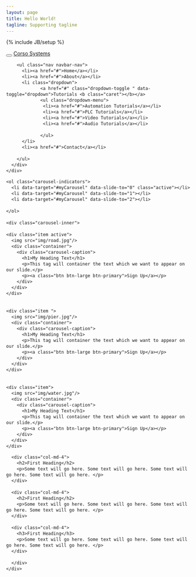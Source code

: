 ```yaml
---
layout: page
title: Hello World!
tagline: Supporting tagline
---
```

{% include JB/setup %}

<!DOCTYPE html>

<html>
<head>
  <title>Corso Systems</title>
  
  <link type="text/css" rel="stylesheet" href="css/bootstrap.css" />
</head>

 <!-- Fixed Navigation Bar with drop down menu
  ============================================= -->

<body>
  <div class="navbar navbar-default navbar-fixed-top">
    <div class="container">
      <div class="navbar-header">
        <button type="button" class="navbar-toggle" data-toggle="collapse" data-target=".navbar-collapse">
          <span class="icon-bar" </span>
          <span class="icon-bar" </span>
          <span class="icon-bar" </span>
      </button>
        <a href="#" class="navbar-brand">Corso Systems</a>
    
</div>
  
<div class="navbar-collapse collapse">
        
        <ul class="nav navbar-nav">
          <li><a href="#">Home</a></li>
          <li><a href="#">About</a></li>
          <li class="dropdown">
                 <a href="#" class="dropdown-toggle " data-toggle="dropdown">Tutorials <b class="caret"></b></a>
                 <ul class="dropdown-menu">
                  <li><a href="#">Automation Tutorials</a></li>
                  <li><a href="#">PLC Tutorials</a></li>
                  <li><a href="#">Video Tutorials</a></li>
                  <li><a href="#">Audio Tutorials</a></li>
                  
                 </ul>
          </li>
          <li><a href="#">Contact</a></li>
          
        </ul>
      </div>
    </div>
  </div>


  <!-- Carousel 

  =======================-->

  <div id="myCarousel" class="carousel slide">

    <ol class="carousel-indicators">
      <li data-target="#myCarousel" data-slide-to="0" class="active"></li>
      <li data-target="#myCarousel" data-slide-to="1"></li>
      <li data-target="#myCarousel" data-slide-to="2"></li>
      
    </ol>

    <div class="carousel-inner">

    <div class="item active">
      <img src="img/road.jpg"/>
      <div class="container">
        <div class="carousel-caption">
          <h1>My Heading Text</h1>
          <p>This tag will container the text which we want to appear on our slide.</p>
          <p><a class="btn btn-large btn-primary">Sign Up</a></p>
        </div>
      </div>
    </div>


    <div class="item ">
      <img src="img/pier.jpg"/>
      <div class="container">
        <div class="carousel-caption">
          <h1>My Heading Text</h1>
          <p>This tag will container the text which we want to appear on our slide.</p>
          <p><a class="btn btn-large btn-primary">Sign Up</a></p>
        </div>
      </div>
    </div>


    <div class="item">
      <img src="img/water.jpg"/>
      <div class="container">
        <div class="carousel-caption">
          <h1>My Heading Text</h1>
          <p>This tag will container the text which we want to appear on our slide.</p>
          <p><a class="btn btn-large btn-primary">Sign Up</a></p>
        </div>
      </div>
    </div>
  </div>

  <a class="left carousel-control" href="#myCarousel" data-slide="prev">
    <span class="glyphicon glyphicon-chevron-left"></span>
  </a>

  </div>

  <a class="right carousel-control" href="#myCarousel" data-slide="next">
    <span class="glyphicon glyphicon-chevron-right"></span>
  </a>
  
  
  </div>

  <!-- Grid
  =============================-->

  <div class="container">
    <div class="row">

      <div class="col-md-4">
        <h2>First Heading</h2>
        <p>Some text will go here. Some text will go here. Some text will go here. Some text will go here. </p>
      </div>
    
      <div class="col-md-4">
        <h2>First Heading</h2>
        <p>Some text will go here. Some text will go here. Some text will go here. Some text will go here. </p>
      </div>

      <div class="col-md-4">
        <h3>First Heading</h3>
        <p>Some text will go here. Some text will go here. Some text will go here. Some text will go here. </p>
      </div>

      </div>
    </div>




  </div>


  <script src="http://ajax.googleapis.com/ajax/libs/jquery/1.10.2/jquery.min.js"></script>﻿
  <script src="js/bootstrap.js"></script>
</body>
</html>